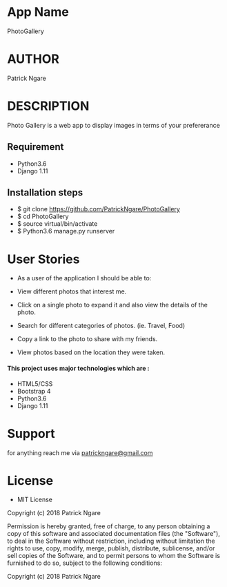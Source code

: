 # App Name
 PhotoGallery 

# AUTHOR

Patrick Ngare

# DESCRIPTION
Photo Gallery is a web app to display images in terms of your prefererance 


## Requirement 
* Python3.6
* Django 1.11

## Installation steps 
* $ git clone https://github.com/PatrickNgare/PhotoGallery
* $ cd PhotoGallery
* $ source virtual/bin/activate
* $ Python3.6 manage.py runserver 

# User Stories
* As a user of the application I should be able to:

* View different photos that interest me.
* Click on a single photo to expand it and also view the details of the photo.
* Search for different categories of photos. (ie. Travel, Food)
* Copy a link to the photo to share with my friends.
* View photos based on the location they were taken.



#### This project uses major technologies which are :
* HTML5/CSS 
* Bootstrap 4
* Python3.6
* Django 1.11


# Support 

for anything reach me via patrickngare@gmail.com 
# License

* MIT License

Copyright (c) 2018 Patrick Ngare



Permission is hereby granted, free of charge, to any person obtaining a copy
of this software and associated documentation files (the "Software"), to deal
in the Software without restriction, including without limitation the rights
to use, copy, modify, merge, publish, distribute, sublicense, and/or sell
copies of the Software, and to permit persons to whom the Software is
furnished to do so, subject to the following conditions:

Copyright (c) 2018 Patrick Ngare